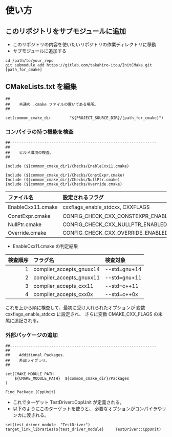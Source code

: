 #   使い方

##  このリポジトリをサブモジュールに追加

- このリポジトリの内容を使いたいリポジトリの作業ディレクトリに移動
- サブモジュールに追加する

```
cd /path/to/your_repo
git submodule add https://gitlab.com/takahiro-itou/InitCMake.git [path_for_cmake]
```

##  CMakeLists.txt  を編集

```
##
##    共通の .cmake ファイルの置いてある場所。
##

set(common_cmake_dir        "${PROJECT_SOURCE_DIR}/[path_for_cmake]")
```

###   コンパイラの持つ機能を検査

```
##----------------------------------------------------------------
##
##    ビルド環境の検査。
##

Include (${common_cmake_dir}/Checks/EnableCxx11.cmake)

Include (${common_cmake_dir}/Checks/ConstExpr.cmake)
Include (${common_cmake_dir}/Checks/NullPtr.cmake)
Include (${common_cmake_dir}/Checks/Override.cmake)
```

|        ファイル名        |          設定されるフラグ          |  検査対象  |
|:-------------------------|:-----------------------------------|:-----------|
| EnableCxx11.cmake        | cxxflags_enable_stdcxx, CXXFLAGS   | 下記参照   |
| ConstExpr.cmake          | CONFIG_CHECK_CXX_CONSTEXPR_ENABLED | constexpr  |
| NullPtr.cmake            | CONFIG_CHECK_CXX_NULLPTR_ENABLED   | nullptr    |
| Override.cmake           | CONFIG_CHECK_CXX_OVERRIDE_ENABLED  | override   |

- EnableCxx11.cmake の判定結果

| 検査順序 |         フラグ名         |   検査対象   |
|---------:|:-------------------------|:-------------|
|       1  | compiler_accepts_gnuxx14 | --std=gnu+14 |
|       2  | compiler_accepts_gnuxx11 | --std=gnu+11 |
|       3  | compiler_accepts_cxx11   | --std=c++11  |
|       4  | compiler_accepts_cxx0x   | --std=c++0x  |

これを上から順に検査して、最初に受け入れられたオプションが
変数 cxxflags_enable_stdcxx に設定され、
さらに変数 CMAKE_CXX_FLAGS  の末尾に追記される。

###   外部パッケージの追加

```
##----------------------------------------------------------------
##
##    Additional Packages.
##    外部ライブラリ。
##

set(CMAKE_MODULE_PATH
    ${CMAKE_MODULE_PATH}  ${common_cmake_dir}/Packages
)

Find_Package (CppUnit)
```

- これでターゲット TestDriver::CppUnit が定義される。
- 以下のようにこのターゲットを使うと、
  必要なオプションがコンパイラやリンカに渡される。

```
set(test_driver_module  "TestDriver")
target_link_libraries(${test_driver_module}     TestDriver::CppUnit)
```
